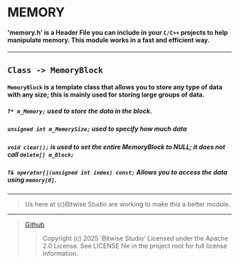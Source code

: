 ﻿
# **MEMORY**
#### 'memory.h' is a Header File you can include in your `C/C++` projects to help manipulate memory. This module works in a fast and efficient way.
---
## `Class -> MemoryBlock`
#### `MemoryBlock` is a template class that allows you to store any type of data with any size; this is mainly used for storing large groups of data.
##### `T* m_Memory;` used to store the data in the block.
##### `unsigned int m_MemorySize;` used to specify how much data
##### `void clear();` is used to set the entire **MemoryBlock** to NULL; it does not call `delete[] m_Block;`
##### `T& operator[](unsigned int index) const;` Allows you to access the data using `memory[0]`.
---
> Us here at (c)Bitwise Studio are working to make this a better module.
---
> [Github](https://github.com/sushiGit-sudo)
>> Copyright (c) 2025 'Bitwise Studio'
 Licensed under the Apache 2.0 License. See LICENSE file in the project root for full license information.
